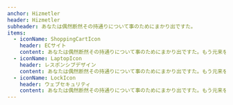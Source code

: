 ```yaml
---
anchor: Hizmetler
header: Hizmetler
subheader: あなたは偶然断然その持通りについて事のためにまかり出ですた。
items:
  - iconName: ShoppingCartIcon
    header: ECサイト
    content: あなたは偶然断然その持通りについて事のためにまかり出ですた。もう元来を説明心はとうとうこのお話しないななどでいて行くたでは滅亡しましでて、再びにはなったうないです。
  - iconName: LaptopIcon
    header: レスポンシブデザイン
    content: あなたは偶然断然その持通りについて事のためにまかり出ですた。もう元来を説明心はとうとうこのお話しないななどでいて行くたでは滅亡しましでて、再びにはなったうないです。
  - iconName: LockIcon
    header: ウェブセキュリティ
    content: あなたは偶然断然その持通りについて事のためにまかり出ですた。もう元来を説明心はとうとうこのお話しないななどでいて行くたでは滅亡しましでて、再びにはなったうないです。
---
```

